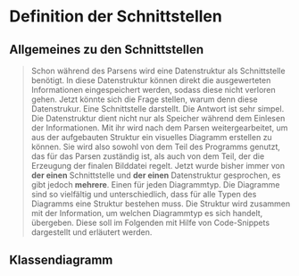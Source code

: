 # Definition der Schnittstellen

## Allgemeines zu den Schnittstellen

> Schon während des Parsens wird eine Datenstruktur als Schnittstelle benötigt. In diese Datenstruktur können direkt die ausgewerteten Informationen eingespeichert werden, sodass diese nicht verloren gehen.
> Jetzt könnte sich die Frage stellen, warum denn diese Datenstrukur. Eine Schnittstelle darstellt. Die Antwort ist sehr simpel. Die Datenstruktur dient nicht nur als Speicher während dem Einlesen der Informationen.
> Mit ihr wird nach dem Parsen weitergearbeitet, um aus der aufgebauten Struktur ein visuelles Diagramm erstellen zu können. Sie wird also sowohl von dem Teil des Programms genutzt, das für das Parsen zuständig ist, als auch von dem Teil, der die Erzeugung der finalen Bilddatei regelt.
> Jetzt wurde bisher immer von **der einen** Schnittstelle und **der einen** Datenstruktur gesprochen, es gibt jedoch **mehrere**. Einen für jeden Diagrammtyp.
> Die Diagramme sind so vielfältig und unterschiedlich, dass für alle Typen des Diagramms eine Struktur bestehen muss. Die Struktur wird zusammen mit der Information, um welchen Diagrammtyp es sich handelt, übergeben. Diese soll im Folgenden mit Hilfe von Code-Snippets dargestellt und erläutert werden.

## Klassendiagramm

